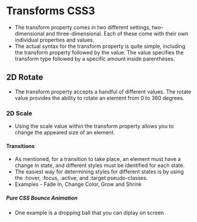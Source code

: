 # Transforms CSS3
 - The transform property comes in two different settings, two-dimensional and three-dimensional. Each of these come with their own individual properties and values.
 - The actual syntax for the transform property is quite simple, including the transform property followed by the value. The value specifies the transform type followed by a specific amount inside parentheses.

## 2D Rotate
 - The transform property accepts a handful of different values. The rotate value provides the ability to rotate an element from 0 to 360 degrees. 
 
### 2D Scale
 - Using the scale value within the transform property allows you to change the appeared size of an element.

#### Transitions
 - As mentioned, for a transition to take place, an element must have a change in state, and different styles must be identified for each state. 
 - The easiest way for determining styles for different states is by using the :hover, :focus, :active, and :target pseudo-classes.
 - Examples - Fade In, Change Color, Grow and Shrink
 ##### Pure CSS Bounce Animation
  - One example is a dropping ball that you can diplay on screen
 
 
